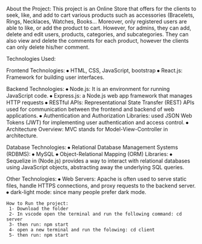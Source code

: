 About the Project: 
This project is an Online Store that offers for the clients to seek, like, and add to cart various products such as accessories (Bracelets, Rings, Necklaces, Watches, Books... 
Moreover, only registered users are able to like, or add the product to cart. However, for admins, they can add, delete and edit users, products, categories, and subcategories.
They can also view and delete the comments for each product, however the clients can only delete his/her comment.  

Technologies Used: 

  Frontend Technologies:
    ⦁	HTML, CSS, JavaScript, bootstrap
    ⦁	React.js: Framework for building user interfaces.
    
  Backend Technologies:
    ⦁	Node.js: It is an environment for running JavaScript code.
    ⦁	Express.js: a Node.js web app framework that manages HTTP requests
    ⦁	RESTful APIs: Representational State Transfer (REST) APIs used for communication between the frontend and backend of web applications. 
    ⦁	Authentication and Authorization Libraries: used JSON Web Tokens (JWT) for implementing user authentication and access control.
    ⦁	Architecture Overview: MVC stands for Model-View-Controller in architecture.
    
  Database Technologies:
    ⦁	Relational Database Management Systems (RDBMS):
    ⦁	MySQL
    ⦁	Object-Relational Mapping (ORM) Libraries: 
    ⦁	Sequelize in (Node.js) provides a way to interact with relational databases using JavaScript objects, abstracting away the underlying SQL queries.
    
  Other Technologies:
    ⦁	Web Servers: Apache is often used to serve static files, handle HTTPS connections, and proxy requests to the backend server.
    ⦁	dark-light mode: since many people prefer dark mode.

    How to Run the project:
     1- Download the folder
     2- In vscode open the terminal and run the following command: cd server
     3- then run: npm start
     4- open a new terminal and run the folowing: cd client
     5- then run: npm start 

     

